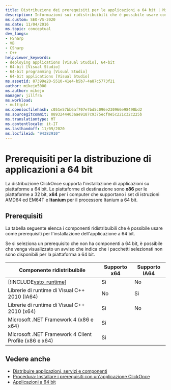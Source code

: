 ```yaml
---
title: Distribuzione dei prerequisiti per le applicazioni a 64 bit | Microsoft Docs
description: Informazioni sui ridistribuibili che è possibile usare come prerequisiti per la distribuzione ClickOnce di applicazioni su piattaforme a 64 bit.
ms.custom: SEO-VS-2020
ms.date: 11/04/2016
ms.topic: conceptual
dev_langs:
- FSharp
- VB
- CSharp
- C++
helpviewer_keywords:
- deploying applications [Visual Studio], 64-bit
- 64-bit [Visual Studio]
- 64-bit programming [Visual Studio]
- 64-bit applications [Visual Studio]
ms.assetid: 87399e20-5510-41e4-b5b7-4a87c5773f21
author: mikejo5000
ms.author: mikejo
manager: jillfra
ms.workload:
- multiple
ms.openlocfilehash: c051e57bb6af707e7bd5c096e230966e98498bd2
ms.sourcegitcommit: 0893244403aae9187c9375ecf0e5c221c32c225b
ms.translationtype: MT
ms.contentlocale: it-IT
ms.lasthandoff: 11/09/2020
ms.locfileid: "94382910"
---
```

# <a name="deploy-prerequisites-for-64-bit-applications"></a>Prerequisiti per la distribuzione di applicazioni a 64 bit
La distribuzione ClickOnce supporta l'installazione di applicazioni su piattaforme a 64 bit. Le piattaforme di destinazione sono **x86** per le piattaforme a 32 bit, **x64** per i computer che supportano i set di istruzioni AMD64 ed EM64T e **Itanium** per il processore Itanium a 64 bit.

## <a name="prerequisites"></a>Prerequisiti
 La tabella seguente elenca i componenti ridistribuibili che è possibile usare come prerequisiti per l'installazione dell'applicazione a 64 bit.

 Se si seleziona un prerequisito che non ha componenti a 64 bit, è possibile che venga visualizzato un avviso che indica che i pacchetti selezionati non sono disponibili per la piattaforma a 64 bit.

| Componente ridistribuibile | Supporto x64 | Supporto IA64 |
| - |-------------|--------------|
| [!INCLUDE[vsto_runtime](../deployment/includes/vsto_runtime_md.md)] | Sì | No |
| Librerie di runtime di Visual C++ 2010 (IA64) | No | Sì |
| Librerie di runtime di Visual C++ 2010 (x64) | Sì | No |
| Microsoft .NET Framework 4 (x86 e x64) | Sì | |
| Microsoft .NET Framework 4 Client Profile (x86 e x64) | Sì | |

## <a name="see-also"></a>Vedere anche
- [Distribuire applicazioni, servizi e componenti](../deployment/deploying-applications-services-and-components.md)
- [Procedura: Installare i prerequisiti con un'applicazione ClickOnce](../deployment/how-to-install-prerequisites-with-a-clickonce-application.md)
- [Applicazioni a 64 bit](/dotnet/framework/64-bit-apps)